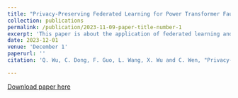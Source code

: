 ```yaml
---
title: "Privacy-Preserving Federated Learning for Power Transformer Fault Diagnosis with Unbalanced Data"
collection: publications
permalink: /publication/2023-11-09-paper-title-number-1
excerpt: 'This paper is about the application of federated learning and differential privacy in transformer fault diagnosis.'
date: 2023-12-01
venue: 'December 1'
paperurl: ''
citation: 'Q. Wu, C. Dong, F. Guo, L. Wang, X. Wu and C. Wen, "Privacy-Preserving Federated Learning for Power Transformer Fault Diagnosis With Unbalanced Data," in IEEE Transactions on Industrial Informatics, doi: 10.1109/TII.2023.3333914.'

---
```

<!-- This paper is about the number 1. The number 2 is left for future work. -->

<a href ="https://ieeexplore.ieee.org/abstract/document/10337794">Download paper here </a>

<!-- [Download paper here](https://ieeexplore.ieee.org/abstract/document/10337794) -->

<!-- Recommended citation: Q. Wu, C. Dong, F. Guo, L. Wang, X. Wu and C. Wen, "Privacy-Preserving Federated Learning for Power Transformer Fault Diagnosis With Unbalanced Data," in IEEE Transactions on Industrial Informatics, doi: 10.1109/TII.2023.3333914. -->
